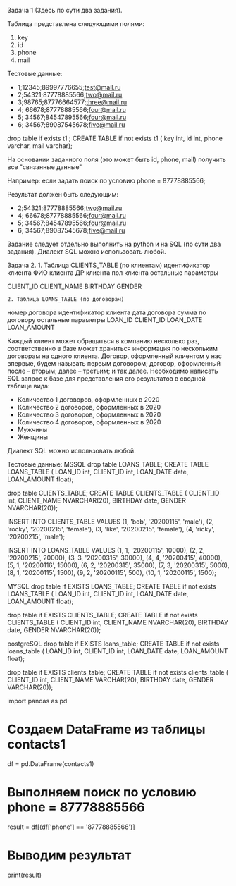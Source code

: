 Задача 1 (Здесь по сути два задания). 

Таблица представлена следующими полями:
1) key
2) id
3) phone
4) mail

Тестовые данные:

- 1;12345;89997776655;test@mail.ru
- 2;54321;87778885566;two@mail.ru
- 3;98765;87776664577;three@mail.ru
- 4; 66678;87778885566;four@mail.ru
- 5; 34567;84547895566;four@mail.ru
- 6; 34567;89087545678;five@mail.ru

drop table if exists t1 ;
CREATE TABLE if not exists t1 (
key int,
id int,
phone varchar,
mail varchar);

На основании заданного поля (это может быть id, phone, mail) получить все "связанные данные"

Например:
если задать поиск по условию phone = 87778885566;

Результат должен быть следующим:

- 2;54321;87778885566;two@mail.ru
- 4; 66678;87778885566;four@mail.ru
- 5; 34567;84547895566;four@mail.ru
- 6; 34567;89087545678;five@mail.ru

Задание следует отдельно выполнить на python и на SQL (по сути два задания). Диалект SQL можно использовать любой.

Задача 2.
    1. Таблица CLIENTS_TABLE (по клиентам)
идентификатор клиента
ФИО клиента
ДР клиента
пол клиента
остальные параметры

CLIENT_ID
CLIENT_NAME
BIRTHDAY
GENDER

    2. Таблица LOANS_TABLE (по договорам)
номер договора
идентификатор клиента
дата договора
сумма по договору
остальные параметры
LOAN_ID
CLIENT_ID
LOAN_DATE
LOAN_AMOUNT

Каждый клиент может обращаться в компанию несколько раз, соответственно в базе может храниться информация по нескольким договорам на одного клиента.
Договор, оформленный клиентом у нас впервые, будем называть первым договором; договор, оформленный после – вторым; далее – третьим; и так далее.
Необходимо написать SQL запрос к базе для представления его результатов в сводной таблице вида:

- Количество 1 договоров, оформленных в 2020
- Количество 2 договоров, оформленных в 2020
- Количество 3 договоров, оформленных в 2020
- Количество 4 договоров, оформленных в 2020
- Мужчины
- Женщины

Диалект SQL можно использовать любой.

Тестовые данные:
MSSQL
drop table LOANS_TABLE;
CREATE TABLE LOANS_TABLE (
LOAN_ID int,
CLIENT_ID int,
LOAN_DATE date,
LOAN_AMOUNT float);

drop table CLIENTS_TABLE;
CREATE TABLE CLIENTS_TABLE (
CLIENT_ID int,
CLIENT_NAME NVARCHAR(20),
BIRTHDAY date,
GENDER NVARCHAR(20));

INSERT INTO CLIENTS_TABLE
VALUES
(1, 'bob', '20200115', 'male'),
(2, 'rocky', '20200215', 'female'),
(3, 'like', '20200215', 'female'),
(4, 'ricky', '20200215', 'male');

INSERT INTO LOANS_TABLE
VALUES
(1, 1, '20200115', 10000),
(2, 2, '20200215', 20000),
(3, 3, '20200315', 30000),
(4, 4, '20200415', 40000),
(5, 1, '20200116', 15000),
(6, 2, '20200315', 35000),
(7, 3, '20200315', 5000),
(8, 1, '20200115', 1500),
(9, 2, '20200115', 500),
(10, 1, '20200115', 1500);




MYSQL
drop table if EXISTS LOANS_TABLE;
CREATE TABLE if not exists LOANS_TABLE (
LOAN_ID int,
CLIENT_ID int,
LOAN_DATE date,
LOAN_AMOUNT float);

drop table if EXISTS CLIENTS_TABLE;
CREATE TABLE if not exists CLIENTS_TABLE (
CLIENT_ID int,
CLIENT_NAME NVARCHAR(20),
BIRTHDAY date,
GENDER NVARCHAR(20));

postgreSQL
drop table if EXISTS loans_table;
CREATE TABLE if not exists loans_table (
LOAN_ID int,
CLIENT_ID int,
LOAN_DATE date,
LOAN_AMOUNT float);

drop table if EXISTS clients_table;
CREATE TABLE if not exists clients_table (
CLIENT_ID int,
CLIENT_NAME VARCHAR(20),
BIRTHDAY date,
GENDER VARCHAR(20));

import pandas as pd

# Создаем DataFrame из таблицы contacts1
df = pd.DataFrame(contacts1)

# Выполняем поиск по условию phone = 87778885566
result = df[(df['phone'] == '87778885566')]

# Выводим результат
print(result)

